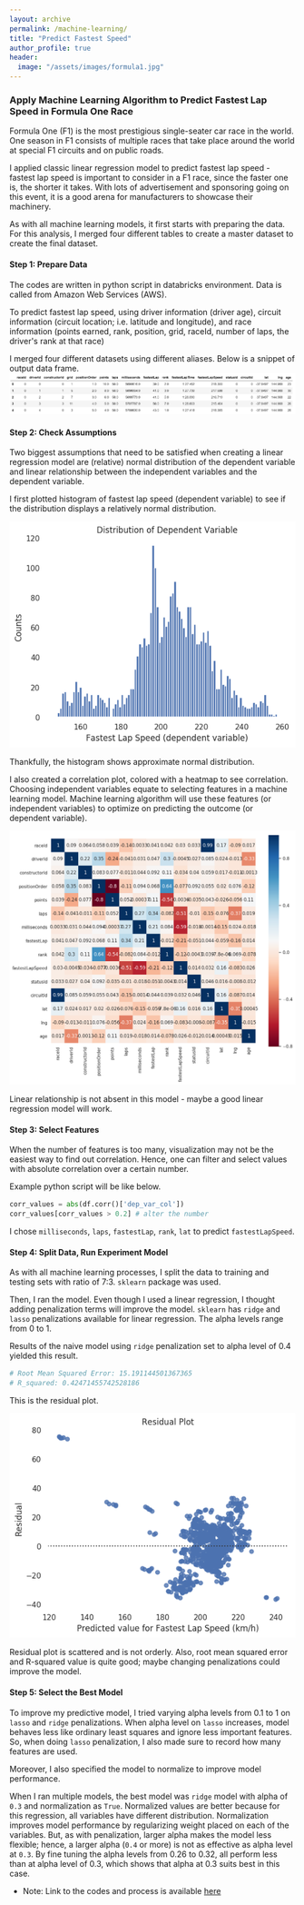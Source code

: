 ```yaml
---
layout: archive
permalink: /machine-learning/
title: "Predict Fastest Speed"
author_profile: true
header:
  image: "/assets/images/formula1.jpg"
---
```


### Apply Machine Learning Algorithm to Predict Fastest Lap Speed in Formula One Race

Formula One (F1) is the most prestigious single-seater car race in the world. One season in F1 consists of multiple races that take place around the world at special F1 circuits and on public roads.

I applied classic linear regression model to predict fastest lap speed - fastest lap speed is important to consider in a F1 race, since the faster one is, the shorter it takes. With lots of advertisement and sponsoring going on this event, it is a good arena for manufacturers to showcase their machinery.

As with all machine learning models, it first starts with preparing the data. For this analysis, I merged four different tables to create a master dataset to create the final dataset.


#### Step 1: Prepare Data

The codes are written in python script in databricks environment. Data is called from Amazon Web Services (AWS).

To predict fastest lap speed, using driver information (driver age), circuit information (circuit location; i.e. latitude and longitude), and race information (points earned, rank, position, grid, raceId, number of laps, the driver's rank at that race)

I merged four different datasets using different aliases. Below is a snippet of output data frame.
![image](assets/images/ml/finaldf.png)


#### Step 2: Check Assumptions

Two biggest assumptions that need to be satisfied when creating a linear regression model are (relative) normal distribution of the dependent variable and linear relationship between the independent variables and the dependent variable.

I first plotted histogram of fastest lap speed (dependent variable) to see if the distribution displays a relatively normal distribution.

![image](assets/images/ml/plot1.png)

Thankfully, the histogram shows approximate normal distribution.

I also created a correlation plot, colored with a heatmap to see correlation. Choosing independent variables equate to selecting features in a machine learning model. Machine learning algorithm will use these features (or independent variables) to optimize on predicting the outcome (or dependent variable).

![image](assets/images/ml/plot2.png)

Linear relationship is not absent in this model - maybe a good linear regression model will work.


#### Step 3: Select Features

When the number of features is too many, visualization may not be the easiest way to find out correlation. Hence, one can filter and select values with absolute correlation over a certain number.

Example python script will be like below.

``` python
corr_values = abs(df.corr()['dep_var_col'])
corr_values[corr_values > 0.2] # alter the number
```

I chose `milliseconds`, `laps`, `fastestLap`, `rank`, `lat` to predict `fastestLapSpeed`.


#### Step 4: Split Data, Run Experiment Model

As with all machine learning processes, I split the data to training and testing sets with ratio of 7:3. `sklearn` package was used.

Then, I ran the model. Even though I used a linear regression, I thought adding penalization terms will improve the model. `sklearn` has `ridge` and `lasso` penalizations available for linear regression. The alpha levels range from 0 to 1.

Results of the naive model using `ridge` penalization set to alpha level of 0.4 yielded this result.

``` python
# Root Mean Squared Error: 15.191144501367365
# R_squared: 0.42471455742528186
```
This is the residual plot.

![image](assets/images/ml/plot3.png)

Residual plot is scattered and is not orderly. Also, root mean squared error and R-squared value is quite good; maybe changing penalizations could improve the model.


#### Step 5: Select the Best Model
To improve my predictive model, I tried varying alpha levels from 0.1 to 1 on `lasso` and `ridge` penalizations. When alpha level on `lasso` increases, model behaves less like ordinary least squares and ignore less important features. So, when doing `lasso` penalization, I also made sure to record how many features are used.

Moreover, I also specified the model to normalize to improve model performance.

When I ran multiple models, the best model was `ridge` model with alpha of `0.3` and normalization as `True`. Normalized values are better because for this regression, all variables have different distribution. Normalization improves model performance by regularizing weight placed on each of the variables. But, as with penalization, larger alpha makes the model less flexible; hence, a larger alpha (`0.4` or more) is not as effective as alpha level at `0.3`. By fine tuning the alpha levels from 0.26 to 0.32, all perform less than at alpha level of 0.3, which shows that alpha at 0.3 suits best in this case.


- Note:
Link to the codes and process is available [here](https://databricks-prod-cloudfront.cloud.databricks.com/public/4027ec902e239c93eaaa8714f173bcfc/5538453687666433/2867529991661287/6070847521683266/latest.html)
